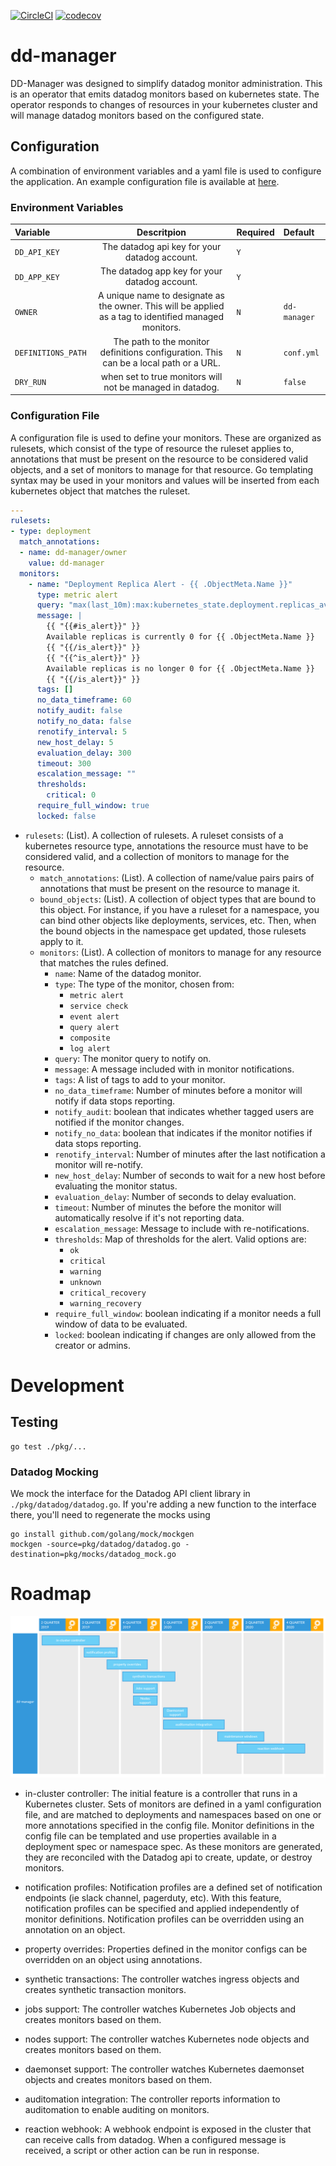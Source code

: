 [![CircleCI](https://circleci.com/gh/reactiveops/dd-manager/tree/master.svg?style=svg&circle-token=77f1eb3b95b59a0372b19fdefbbd28ebfaa9d0c0)](https://circleci.com/gh/reactiveops/dd-manager/tree/master)
[![codecov](https://codecov.io/gh/reactiveops/dd-manager/branch/master/graph/badge.svg?token=6zutKJd2Gy)](https://codecov.io/gh/reactiveops/dd-manager)



# dd-manager
DD-Manager was designed to simplify datadog monitor administration.  This is an operator that emits datadog monitors based on kubernetes state.  The operator responds to changes of resources in your kubernetes cluster and will manage datadog monitors based on the configured state.

## Configuration
A combination of environment variables and a yaml file is used to configure the application.  An example configuration file is available at [here](conf.yml).

### Environment Variables
| Variable    | Descritpion                        | Required  | Default     |
|:------------|:----------------------------------:|:----------|:------------|
| `DD_API_KEY` | The datadog api key for your datadog account. | `Y` ||
| `DD_APP_KEY` | The datadog app key for your datadog account. | `Y` ||
| `OWNER`      | A unique name to designate as the owner.  This will be applied as a tag to identified managed monitors. | `N`| `dd-manager` |
| `DEFINITIONS_PATH` | The path to the monitor definitions configuration.  This can be a local path or a URL. | `N` | `conf.yml` |
| `DRY_RUN` | when set to true monitors will not be managed in datadog. | `N` | `false` |

### Configuration File
A configuration file is used to define your monitors.  These are organized as rulesets, which consist of the type of resource the ruleset applies to, annotations that must be present on the resource to be considered valid objects, and a set of monitors to manage for that resource.  Go templating syntax may be used in your monitors and values will be inserted from each kubernetes object that matches the ruleset.

```yaml
---
rulesets: 
- type: deployment
  match_annotations:
  - name: dd-manager/owner
    value: dd-manager
  monitors:
    - name: "Deployment Replica Alert - {{ .ObjectMeta.Name }}"
      type: metric alert
      query: "max(last_10m):max:kubernetes_state.deployment.replicas_available{kubernetescluster:foobar,namespace:{{ .ObjectMeta.Namespace }}} by {deployment} <= 0"
      message: |
        {{ "{{#is_alert}}" }}
        Available replicas is currently 0 for {{ .ObjectMeta.Name }}
        {{ "{{/is_alert}}" }}
        {{ "{{^is_alert}}" }}
        Available replicas is no longer 0 for {{ .ObjectMeta.Name }}
        {{ "{{/is_alert}}" }}
      tags: []
      no_data_timeframe: 60
      notify_audit: false
      notify_no_data: false
      renotify_interval: 5
      new_host_delay: 5
      evaluation_delay: 300
      timeout: 300
      escalation_message: ""
      thresholds:
        critical: 0
      require_full_window: true
      locked: false
```

* `rulesets`: (List).  A collection of rulesets.  A ruleset consists of a kubernetes resource type, annotations the resource must have to be considered valid, and a collection of monitors to manage for the resource.
  * `match_annotations`: (List).  A collection of name/value pairs pairs of annotations that must be present on the resource to manage it.
  * `bound_objects`: (List).  A collection of object types that are bound to this object.  For instance, if you have a ruleset for a namespace, you can bind other objects like deployments, services, etc. Then, when the bound objects in the namespace get updated, those rulesets apply to it.
  * `monitors`: (List).  A collection of monitors to manage for any resource that matches the rules defined.
    * `name`: Name of the datadog monitor.
    * `type`: The type of the monitor, chosen from:
      - `metric alert`
      - `service check`
      - `event alert`
      - `query alert`
      - `composite`
      - `log alert`
    * `query`: The monitor query to notify on.
    * `message`: A message included with in monitor notifications.
    * `tags`: A list of tags to add to your monitor.
    * `no_data_timeframe`: Number of minutes before a monitor will notify if data stops reporting.
    * `notify_audit`: boolean that indicates whether tagged users are notified if the monitor changes.
    * `notify_no_data`: boolean that indicates if the monitor notifies if data stops reporting.
    * `renotify_interval`: Number of minutes after the last notification a monitor will re-notify.
    * `new_host_delay`: Number of seconds to wait for a new host before evaluating the monitor status.
    * `evaluation_delay`: Number of seconds to delay evaluation.
    * `timeout`: Number of minutes the before the monitor will automatically resolve if it's not reporting data.
    * `escalation_message`: Message to include with re-notifications.
    * `thresholds`: Map of thresholds for the alert.  Valid options are:
      - `ok`
      - `critical`
      - `warning`
      - `unknown`
      - `critical_recovery`
      - `warning_recovery`
    * `require_full_window`: boolean indicating if a monitor needs a full window of data to be evaluated.
    * `locked`: boolean indicating if changes are only allowed from the creator or admins.

# Development

## Testing
```
go test ./pkg/...
```

### Datadog Mocking
We mock the interface for the Datadog API client library in `./pkg/datadog/datadog.go`.
If you're adding a new function to the interface there, you'll need to regenerate the
mocks using
```
go install github.com/golang/mock/mockgen
mockgen -source=pkg/datadog/datadog.go -destination=pkg/mocks/datadog_mock.go
```

# Roadmap

![Roadmap](static/roadmap.png)


- in-cluster controller: The initial feature is a controller that runs in a Kubernetes cluster.  Sets of monitors are defined in a yaml configuration file, and are matched to deployments and namespaces based on one or more annotations specified in the config file.  Monitor definitions in the config file can be templated and use properties available in a deployment spec or namespace spec.  As these monitors are generated, they are reconciled with the Datadog api to create, update, or destroy monitors.

- notification profiles: Notification profiles are a defined set of notification endpoints (ie slack channel, pagerduty, etc).  With this feature, notification profiles can be specified and applied independently of monitor definitions.  Notification profiles can be overridden using an annotation on an object.

- property overrides: Properties defined in the monitor configs can be overridden on an object using annotations.

- synthetic transactions: The controller watches ingress objects and creates synthetic transaction monitors.

- jobs support: The controller watches Kubernetes Job objects and creates monitors based on them.


- nodes support: The controller watches Kubernetes node objects and creates monitors based on them.

- daemonset support: The controller watches Kubernetes daemonset objects and creates monitors based on them.


- auditomation integration: The controller reports information to auditomation to enable auditing on monitors.

- reaction webhook: A webhook endpoint is exposed in the cluster that can receive calls from datadog.  When a configured message is received, a script or other action can be run in response.
